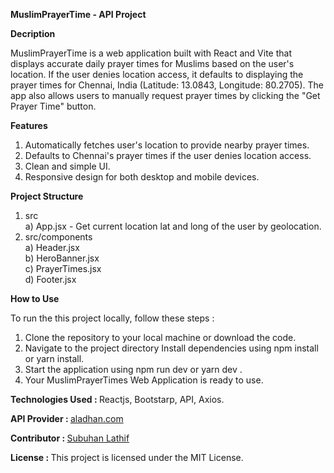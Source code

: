 <b>MuslimPrayerTime - API Project</b>

<b>Decription</b>

MuslimPrayerTime is a web application built with React and Vite that displays accurate daily prayer times for Muslims based on the user's location. If the user denies location access, it defaults to displaying the prayer times for Chennai, India (Latitude: 13.0843, Longitude: 80.2705). The app also allows users to manually request prayer times by clicking the "Get Prayer Time" button.

<b>Features</b>

1) Automatically fetches user's location to provide nearby prayer times.
2) Defaults to Chennai's prayer times if the user denies location access.
3) Clean and simple UI.
4) Responsive design for both desktop and mobile devices.

<b>Project Structure</b>
 
1) src <br/>
   a) App.jsx - Get current location lat and long of the user by geolocation. <br/>
2) src/components <br/>
   a) Header.jsx <br/>
   b) HeroBanner.jsx <br/>
   c) PrayerTimes.jsx <br/>
   d) Footer.jsx <br/>

<b>How to Use</b>

To run the this project locally, follow these steps :

1) Clone the repository to your local machine or download the code.
3) Navigate to the project directory Install dependencies using npm install or yarn install.
6) Start the application using npm run dev or yarn dev .
7) Your MuslimPrayerTimes Web Application is ready to use.

<b>Technologies Used : </b> Reactjs, Bootstarp, API, Axios.

<b>API Provider : </b>  <a href="https://aladhan.com/prayer-times-api" target="_blank">aladhan.com</a>

<b>Contributor : </b> <a href="https://subuhanbca.netlify.app/" target="_blank">Subuhan Lathif </a>

<b>License : </b> This project is licensed under the MIT License.

